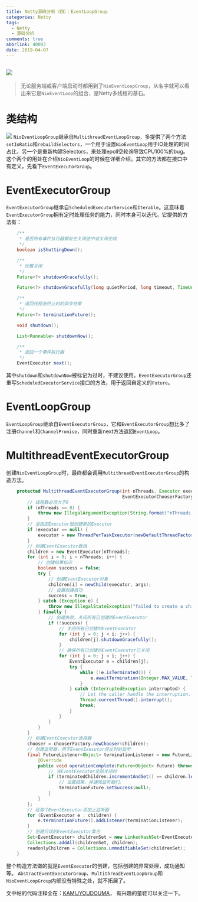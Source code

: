 ```yaml
---
title: Netty源码分析（四）：EventLoopGroup
categories: Netty
tags:
  - Netty
  - 源码分析
comments: true
abbrlink: 40003
date: 2019-04-07
---
```


![](https://user-gold-cdn.xitu.io/2019/4/7/169f6c318ca4de65?w=815&h=1200&f=jpeg&s=74035)
---
>无论服务端或客户端启动时都用到了`NioEventLoopGroup`，从名字就可以看出来它是`NioEventLoop`的组合，是Netty多线程的基石。

# 类结构
![](https://user-gold-cdn.xitu.io/2019/4/7/169f6c162fd4d054?w=773&h=820&f=jpeg&s=39700)
`NioEventLoopGroup`继承自`MultithreadEventLoopGroup`，多提供了两个方法`setIoRatio`和`rebuildSelectors`，一个用于设置`NioEventLoop`用于IO处理的时间占比，另一个是重新构建Selectors，来处理epoll空轮询导致CPU100%的bug。这个两个的用处在介绍`NioEventLoop`的时候在详细介绍。其它的方法都在接口中有定义，先看下`EventExecutorGroup`。
# EventExecutorGroup
`EventExecutorGroup`继承自`ScheduledExecutorService`和`Iterable`。这意味着`EventExecutorGroup`拥有定时处理任务的能力，同时本身可以迭代。它提供的方法有：
```java
    /**
     * 是否所有事件执行器都处在关闭途中或关闭完成
     */
    boolean isShuttingDown();

    /**
     * 优雅关闭
     */
    Future<?> shutdownGracefully();

    Future<?> shutdownGracefully(long quietPeriod, long timeout, TimeUnit unit);

    /**
     * 返回线程池终止时的异步结果
     */
    Future<?> terminationFuture();

    void shutdown();

    List<Runnable> shutdownNow();

    /**
     * 返回一个事件执行器
     */
    EventExecutor next();
```
其中`shutdown`和`shutdownNow`被标记为过时，不建议使用。`EventExecutorGroup`还重写`ScheduledExecutorService`接口的方法，用于返回自定义的`Future`。
# EventLoopGroup
`EventLoopGroup`继承自`EventExecutorGroup`，它和`EventExecutorGroup`想比多了注册`Channel`和`ChannelPromise`，同时重新next方法返回`EventLoop`。
# MultithreadEventExecutorGroup
创建`NioEventLoopGroup`时，最终都会调用`MultithreadEventExecutorGroup`的构造方法。
```java
    protected MultithreadEventExecutorGroup(int nThreads, Executor executor,
                                            EventExecutorChooserFactory chooserFactory, Object... args) {
        // 线程数必须大于0
        if (nThreads <= 0) {
            throw new IllegalArgumentException(String.format("nThreads: %d (expected: > 0)", nThreads));
        }
        // 没指定Executor就创建新的Executor
        if (executor == null) {
            executor = new ThreadPerTaskExecutor(newDefaultThreadFactory());
        }
        // 创建EventExecutor数组
        children = new EventExecutor[nThreads];
        for (int i = 0; i < nThreads; i++) {
            // 创建结果标识
            boolean success = false;
            try {
                // 创建EventExecutor对象
                children[i] = newChild(executor, args);
                // 设置创建成功
                success = true;
            } catch (Exception e) {
                throw new IllegalStateException("failed to create a child event loop", e);
            } finally {
                // 创建失败，关闭所有已创建的EventExecutor
                if (!success) {
                    // 关闭所有已创建的EventExecutor
                    for (int j = 0; j < i; j++) {
                        children[j].shutdownGracefully();
                    }
                    // 确保所有已创建的EventExecutor已关闭
                    for (int j = 0; j < i; j++) {
                        EventExecutor e = children[j];
                        try {
                            while (!e.isTerminated()) {
                                e.awaitTermination(Integer.MAX_VALUE, TimeUnit.SECONDS);
                            }
                        } catch (InterruptedException interrupted) {
                            // Let the caller handle the interruption.
                            Thread.currentThread().interrupt();
                            break;
                        }
                    }
                }
            }
        }
        // 创建EventExecutor选择器
        chooser = chooserFactory.newChooser(children);
        // 创建监听器，用于EventExecutor终止时的监听
        final FutureListener<Object> terminationListener = new FutureListener<Object>() {
            @Override
            public void operationComplete(Future<Object> future) throws Exception {
                // 当EventExecutor全部关闭时
                if (terminatedChildren.incrementAndGet() == children.length) {
                    // 设置结果，并通知监听器们。
                    terminationFuture.setSuccess(null);
                }
            }
        };
        // 给每个EventExecutor添加上监听器
        for (EventExecutor e : children) {
            e.terminationFuture().addListener(terminationListener);
        }
        // 创建只读的EventExecutor集合
        Set<EventExecutor> childrenSet = new LinkedHashSet<EventExecutor>(children.length);
        Collections.addAll(childrenSet, children);
        readonlyChildren = Collections.unmodifiableSet(childrenSet);
    }
```
整个构造方法做的就是`EventExecutor`的创建，包括创建的异常处理，成功通知等。
`AbstractEventExecutorGroup`、`MultithreadEventLoopGroup`和`NioEventLoopGroup`内部没有特殊之处，就不拓展了。

文中帖的代码注释全在：[KAMIJYOUDOUMA](https://github.com/KAMIJYOUDOUMA/nettyForAnalysis.git)， 有兴趣的童鞋可以关注一下。


 

